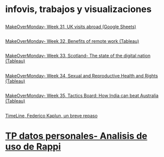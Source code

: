 # infovis, trabajos y visualizaciones
##
[MakeOverMonday- Week 31, UK visits abroad (Google Sheets)](https://fkaplun.github.io/infovis/makeovermonday.html)
##
[MakeOverMonday- Week 32, Benefits of remote work (Tableau)](https://fkaplun.github.io/infovis/makeovermonday32.html)
##
[MakeOverMonday- Week 33, Scotland- The state of the digital nation (Tableau)](https:/fkaplun.github.io/infovis/makeovermonday33.html)
##
[MakeOverMonday- Week 34, Sexual and Reproductive Health and Rights (Tableau)](https:/fkaplun.github.io/infovis/makeovermonday34.html)
##
[MakeOverMonday- Week 35, Tactics Board: How India can beat Australia (Tableau)](https:/fkaplun.github.io/infovis/makeovermonday35.html)
##
[TimeLine, Federico Kaplun, un breve repaso](https://cdn.knightlab.com/libs/timeline3/latest/embed/index.html?source=1e1xK2AYpH3TsqTuHcWhgQAI54c3w1KCy_CGyOMEKH5Y&font=Default&lang=en&initial_zoom=2&height=650)

# [TP datos personales- Analisis de uso de Rappi](https://fkaplun.github.io/infovis/TPdatospersonales.html)
